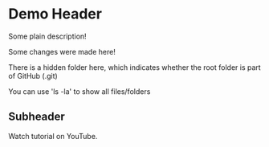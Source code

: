 # Demo Header

Some plain description!

Some changes were made here!

There is a hidden folder here, which indicates whether the root folder is part of GitHub (.git)

You can use 'ls -la' to show all files/folders

## Subheader

Watch tutorial on YouTube.